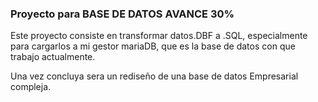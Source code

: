 ### Proyecto para BASE DE DATOS AVANCE 30%

Este proyecto consiste en transformar datos.DBF a .SQL, especialmente para cargarlos a mi gestor
mariaDB, que es la base de datos con que trabajo actualmente.

Una vez concluya sera un rediseño de una base de datos Empresarial compleja.
